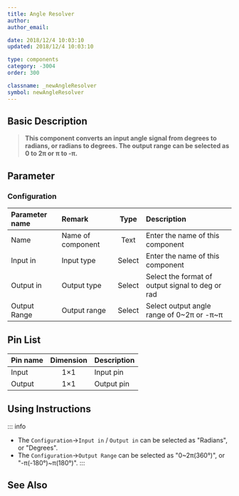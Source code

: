 ```yaml
---
title: Angle Resolver
author: 
author_email:

date: 2018/12/4 10:03:10
updated: 2018/12/4 10:03:10

type: components
category: -3004
order: 300

classname: _newAngleResolver
symbol: newAngleResolver
---
```

## Basic Description


> **This component converts an input angle signal from degrees to radians, or radians to degrees.  The output range can be selected as 0 to 2π or π to -π.**

## Parameter
### Configuration
| Parameter name | Remark | Type | Description |
| :--- | :--- | :--: | :--- |
| Name | Name of component | Text | Enter the name of this component |
| Input in | Input type | Select | Enter the name of this component |
| Output in | Output type | Select | Select the format of output signal to deg or rad |
| Output Range | Output range | Select | Select output angle range of 0~2π or -π~π |


## Pin List

| Pin name | Dimension | Description |
| :--- | :--:  | :--- |
| Input | 1×1 | Input pin |
| Output | 1×1 | Output pin |

## Using Instructions

::: info
+ The `Configuration`->`Input in` / `Output in` can be selected as "Radians", or "Degrees".
+ The `Configuration`->`Output Range` can be selected as "0~2π(360°)", or "-π(-180°)~π(180°)".
:::

## See Also


